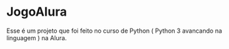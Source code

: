 # JogoAlura
Esse é um projeto que foi feito no curso de Python ( Python 3 avancando na linguagem ) na Alura.
